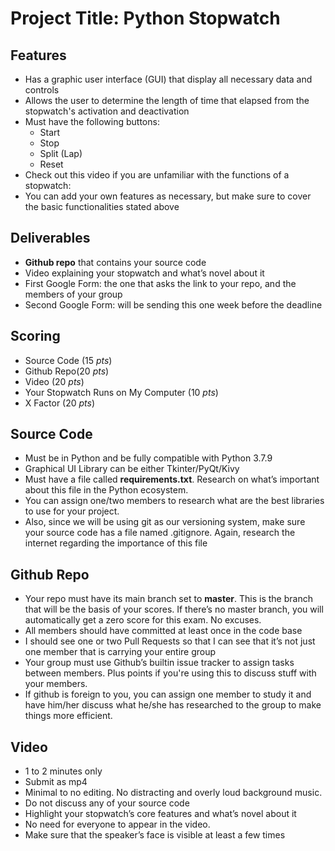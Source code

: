 # Project Title: Python Stopwatch

## Features
- Has a graphic user interface (GUI) that display all necessary data and controls
- Allows the user to determine the length of time that elapsed from the stopwatch's activation and deactivation
- Must have the following buttons:
  - Start
  - Stop
  - Split (Lap)
  - Reset
- Check out this video if you are unfamiliar with the functions of a stopwatch: [](https://www.youtube.com/watch?v=OW-w-E1P89A)
- You can add your own features as necessary, but make sure to cover the basic functionalities stated above

## Deliverables
- **Github repo** that contains your source code
- Video explaining your stopwatch and what’s novel about it
- First Google Form: the one that asks the link to your repo, and the members of your group
- Second Google Form: will be sending this one week before the deadline

## Scoring
- Source Code (15 *pts*)
- Github Repo(20 *pts*)
- Video (20 *pts*)
- Your Stopwatch Runs on My Computer (10 *pts*)
- X Factor (20 *pts*)

## Source Code
- Must be in Python and be fully compatible with Python 3.7.9
- Graphical UI Library can be either Tkinter/PyQt/Kivy
- Must have a file called **requirements.txt**. Research on what’s important about this file in the Python ecosystem.
- You can assign one/two members to research what are the best libraries to use for your project.
- Also, since we will be using git as our versioning system, make sure your source code has a file named .gitignore. Again, research the internet regarding the importance of this file

## Github Repo
- Your repo must have its main branch set to **master**. This is the branch that will be the basis of your scores. If there’s no master branch, you will automatically get a zero score for this exam. No excuses.
- All members should have committed at least once in the code base
- I should see one or two Pull Requests so that I can see that it’s not just one member that is carrying your entire group
- Your group must use Github’s builtin issue tracker to assign tasks between members. Plus points if you're using this to discuss stuff with your members.
- If github is foreign to you, you can assign one member to study it and have him/her discuss what he/she has researched to the group to make things more efficient.

## Video
- 1 to 2 minutes only
- Submit as mp4
- Minimal to no editing. No distracting and overly loud background music.
- Do not discuss any of your source code
- Highlight your stopwatch’s core features and what’s novel about it
- No need for everyone to appear in the video.
- Make sure that the speaker’s face is visible at least a few times
